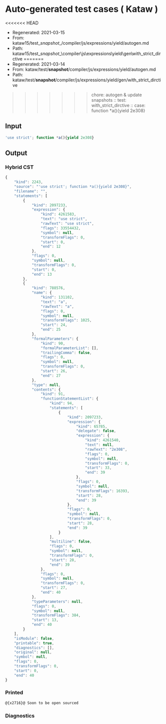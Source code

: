 # Auto-generated test cases ( Kataw )
<<<<<<< HEAD
- Regenerated: 2021-03-15
- From: kataw15/test\__snapshot__/compiler/js/expressions/yield/autogen.md
- Path: kataw15/test\__snapshot__\compiler\js\expressions\yield\gen\with_strict_dirctive
=======
- Regenerated: 2021-03-14
- From: kataw/test/__snapshot__/compiler/js/expressions/yield/autogen.md
- Path: kataw/test/__snapshot__/compiler/js/expressions/yield/gen/with_strict_dirctive
>>>>>>> chore: autogen & update snapshots
> :: test: with_strict_dirctive
> :: case: function *a(){yield 2e308}
## Input

`````js
'use strict'; function *a(){yield 2e308}
`````

## Output

### Hybrid CST

```javascript
{
    "kind": 2243,
    "source": "'use strict'; function *a(){yield 2e308}",
    "filename": "",
    "statements": [
        {
            "kind": 2097233,
            "expression": {
                "kind": 4261583,
                "text": "use strict",
                "rawText": "use strict",
                "flags": 33554432,
                "symbol": null,
                "transformFlags": 0,
                "start": 0,
                "end": 12
            },
            "flags": 0,
            "symbol": null,
            "transformFlags": 0,
            "start": 0,
            "end": 13
        },
        {
            "kind": 788576,
            "name": {
                "kind": 131102,
                "text": "a",
                "rawText": "a",
                "flags": 0,
                "symbol": null,
                "transformFlags": 1025,
                "start": 24,
                "end": 25
            },
            "formalParameters": {
                "kind": 90,
                "formalParameterList": [],
                "trailingComma": false,
                "flags": 0,
                "symbol": null,
                "transformFlags": 0,
                "start": 26,
                "end": 27
            },
            "type": null,
            "contents": {
                "kind": 91,
                "functionStatementList": {
                    "kind": 94,
                    "statements": [
                        {
                            "kind": 2097233,
                            "expression": {
                                "kind": 65785,
                                "delegate": false,
                                "expression": {
                                    "kind": 4261540,
                                    "text": null,
                                    "rawText": "2e308",
                                    "flags": 0,
                                    "symbol": null,
                                    "transformFlags": 0,
                                    "start": 33,
                                    "end": 39
                                },
                                "flags": 0,
                                "symbol": null,
                                "transformFlags": 16393,
                                "start": 28,
                                "end": 39
                            },
                            "flags": 0,
                            "symbol": null,
                            "transformFlags": 0,
                            "start": 28,
                            "end": 39
                        }
                    ],
                    "multiline": false,
                    "flags": 0,
                    "symbol": null,
                    "transformFlags": 0,
                    "start": 28,
                    "end": 39
                },
                "flags": 0,
                "symbol": null,
                "transformFlags": 0,
                "start": 27,
                "end": 40
            },
            "typeParameters": null,
            "flags": 0,
            "symbol": null,
            "transformFlags": 384,
            "start": 13,
            "end": 40
        }
    ],
    "isModule": false,
    "printable": true,
    "diagnostics": [],
    "original": null,
    "symbol": null,
    "flags": 0,
    "transformFlags": 0,
    "start": 0,
    "end": 40
}
```

### Printed

```javascript
@{x2716}@ Soon to be open sourced
```

### Diagnostics

```javascript

```

